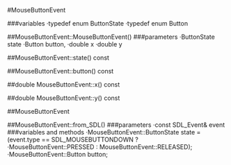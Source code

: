 #MouseButtonEvent

###variables
    ·typedef enum ButtonState
    ·typedef enum Button

##MouseButtonEvent::MouseButtonEvent()
###parameters
    ·ButtonState state
    ·Button button,
    ·double x
    ·double y

##MouseButtonEvent::state() const

##MouseButtonEvent::button() const

##double MouseButtonEvent::x() const

##double MouseButtonEvent::y() const

##MouseButtonEvent

##MouseButtonEvent::from_SDL()
###parameters
    ·const SDL_Event& event
###variables and methods
    ·MouseButtonEvent::ButtonState state = (event.type == SDL_MOUSEBUTTONDOWN ?
    ·MouseButtonEvent::PRESSED : MouseButtonEvent::RELEASED);
    ·MouseButtonEvent::Button button;
